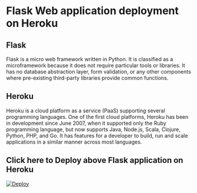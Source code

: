 # Flask Web application deployment on Heroku
Flask
---
Flask is a micro web framework written in Python. It is classified as a microframework because it does not require particular tools or libraries. It has no database abstraction layer, form validation, or any other components where pre-existing third-party libraries provide common functions.

Heroku
---
Heroku is a cloud platform as a service (PaaS) supporting several programming languages. One of the first cloud platforms, Heroku has been in development since June 2007, when it supported only the Ruby programming language, but now supports Java, Node.js, Scala, Clojure, Python, PHP, and Go. It has features for a developer to build, run and scale applications in a similar manner across most languages. 

Click here to Deploy above Flask application on Heroku
---

[![Deploy](https://www.herokucdn.com/deploy/button.svg)](https://heroku.com/deploy)
